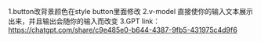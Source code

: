 1.button改背景颜色在style button里面修改
2.v-model 直接使你的输入文本展示出来，并且输出会随你的输入而改变
3.GPT link：https://chatgpt.com/share/c9e485e0-b644-4387-9fb5-431975c4d9f6